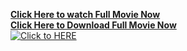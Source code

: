 <p><b><a href="http://tunemovies.gq/movie/439079/the-nun.html" rel="nofollow noopener external">Click Here to watch Full Movie Now</a></b><br><b><a href="http://tunemovies.gq/movie/439079/the-nun.html" rel="nofollow noopener external">Click Here to Download Full Movie Now</a></b><br><a href="http://tunemovies.gq/movie/439079/the-nun.html" rel="nofollow noopener external"><img src="https://camo.githubusercontent.com/c9cfe17a4ed1f06d789ffc78ed30422202b90d6b/68747470733a2f2f692e696d6775722e636f6d2f436c7a395564612e676966" alt="Click to HERE" alt="N|Solid"></a>

